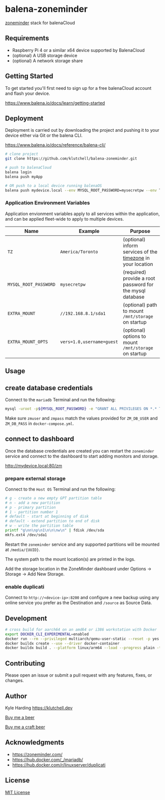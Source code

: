 # balena-zoneminder

[zoneminder](https://www.zoneminder.com/) stack for balenaCloud

## Requirements

- Raspberry Pi 4 or a similar x64 device supported by BalenaCloud
- (optional) A USB storage device
- (optional) A network storage share

## Getting Started

To get started you'll first need to sign up for a free balenaCloud account and flash your device.

<https://www.balena.io/docs/learn/getting-started>

## Deployment

Deployment is carried out by downloading the project and pushing it to your device either via Git or the balena CLI.

<https://www.balena.io/docs/reference/balena-cli/>

```bash
# clone project
git clone https://github.com/klutchell/balena-zoneminder.git

# push to balenaCloud
balena login
balena push myApp

# OR push to a local device running balenaOS
balena push mydevice.local --env MYSQL_ROOT_PASSWORD=mysecretpw --env TZ=America/Toronto
```

### Application Environment Variables

Application envionment variables apply to all services within the application, and can be applied fleet-wide to apply to multiple devices.

|Name|Example|Purpose|
|---|---|---|
|`TZ`|`America/Toronto`|(optional) inform services of the [timezone](https://en.wikipedia.org/wiki/List_of_tz_database_time_zones) in your location|
|`MYSQL_ROOT_PASSWORD`|`mysecretpw`|(required) provide a root password for the mysql database|
|`EXTRA_MOUNT`|`//192.168.8.1/sda1`|(optional) path to mount `/mnt/storage` on startup|
|`EXTRA_MOUNT_OPTS`|`vers=1.0,username=guest`|(optional) options to mount `/mnt/storage` on startup|

## Usage

## create database credentials

Connect to the `mariadb` Terminal and run the following:

```bash
mysql -uroot -p${MYSQL_ROOT_PASSWORD} -e "GRANT ALL PRIVILEGES ON *.* TO 'zmuser'@'%' IDENTIFIED BY 'zmpass';"
```

Make sure `zmuser` and `zmpass` match the values provided for `ZM_DB_USER` and `ZM_DB_PASS` in `docker-compose.yml`.

## connect to dashboard

Once the database credentials are created you can restart the `zoneminder` service and connect to the dashboard to start adding monitors and storage.

<http://mydevice.local:80/zm>

### prepare external storage

Connect to the `Host OS` Terminal and run the following:

```bash
# g - create a new empty GPT partition table
# n - add a new partition
# p - primary partition
# 1 - partition number 1
# default - start at beginning of disk
# default - extend partition to end of disk
# w - write the partition table
printf "g\nn\np\n1\n\n\nw\n" | fdisk /dev/sda
mkfs.ext4 /dev/sda1
```

Restart the `zoneminder` service and any supported partitions will be mounted at `/media/{UUID}`.

The system path to the mount location(s) are printed in the logs.

Add the storage location in the ZoneMinder dashboard under Options -> Storage -> Add New Storage.

### enable duplicati

Connect to `http://<device-ip>:8200` and configure a new backup using any online service you prefer as the Destination and `/source` as Source Data.

## Development

```bash
# cross build for aarch64 on an amd64 or i386 workstation with Docker
export DOCKER_CLI_EXPERIMENTAL=enabled
docker run --rm --privileged multiarch/qemu-user-static --reset -p yes
docker buildx create --use --driver docker-container
docker buildx build . --platform linux/arm64 --load --progress plain -t zoneminder
```

## Contributing

Please open an issue or submit a pull request with any features, fixes, or changes.

## Author

Kyle Harding <https://klutchell.dev>

[Buy me a beer](https://kyles-tip-jar.myshopify.com/cart/31356319498262:1?channel=buy_button)

[Buy me a craft beer](https://kyles-tip-jar.myshopify.com/cart/31356317859862:1?channel=buy_button)

## Acknowledgments

- <https://zoneminder.com/>
- <https://hub.docker.com/_/mariadb/>
- <https://hub.docker.com/r/linuxserver/duplicati>

## License

[MIT License](./LICENSE)
